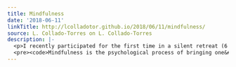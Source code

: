```yaml
---
title: Mindfulness
date: '2018-06-11'
linkTitle: http://lcolladotor.github.io/2018/06/11/mindfulness/
source: L. Collado-Torres on L. Collado-Torres
description: |-
  <p>I recently participated for the first time in a silent retreat (6 hrs) as part of a <em>Mindfulness-Based Stress Reduction</em> course. I’ve really been enjoying this course and the experience of learning new ways (for me) to live better and enjoy life more. If you haven’t heard of <em>mindfulness</em> before (like me a few months ago), <a href="https://en.wikipedia.org/wiki/Mindfulness">Wikipedia</a> defines it as:</p>
  <pre><code>Mindfulness is the psychological process of bringing one&#39;s
---
```

